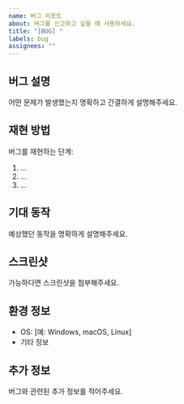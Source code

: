 ```yaml
---
name: 버그 리포트
about: 버그를 신고하고 싶을 때 사용하세요.
title: "[BUG] "
labels: bug
assignees: ""
---
```


## 버그 설명

어떤 문제가 발생했는지 명확하고 간결하게 설명해주세요.

## 재현 방법

버그를 재현하는 단계:

1. ...
2. ...
3. ...

## 기대 동작

예상했던 동작을 명확하게 설명해주세요.

## 스크린샷

가능하다면 스크린샷을 첨부해주세요.

## 환경 정보

- OS: [예: Windows, macOS, Linux]
- 기타 정보

## 추가 정보

버그와 관련된 추가 정보를 적어주세요.

